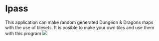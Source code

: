 # Ipass
This application can make random generated Dungeon & Dragons maps with the use of tilesets. It is posible to make your own tiles and use them with this program
![](https://github.com/RichardDev01/Ipass/blob/master/mainposterDef.png)
